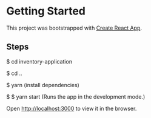 # Getting Started

This project was bootstrapped with [Create React App](https://github.com/facebook/create-react-app).

## Steps

$ cd inventory-application

$ cd ..

$ yarn (install dependencies)

$ $ yarn start (Runs the app in the development mode.\)

Open [http://localhost:3000](http://localhost:3000) to view it in the browser.

